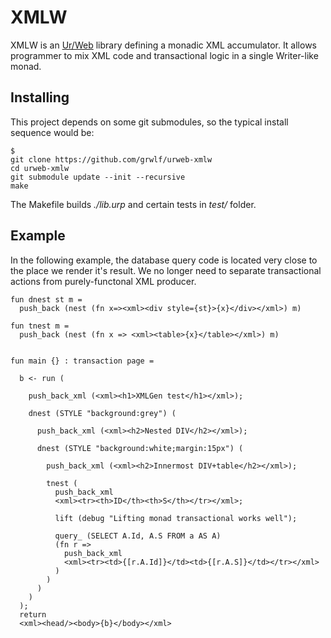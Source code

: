 XMLW
====

XMLW is an [Ur/Web](http://hg.impredicative.com/ur/) library defining a monadic
XML accumulator. It allows programmer to mix XML code and transactional logic in
a single Writer-like monad.


Installing
----------

This project depends on some git submodules, so the typical install sequence
would be:

    $
    git clone https://github.com/grwlf/urweb-xmlw
    cd urweb-xmlw
    git submodule update --init --recursive
    make


The Makefile builds _./lib.urp_ and certain tests in _test/_ folder.

Example
-------

In the following example, the database query code is located very close to the
place we render it's result. We no longer need to separate transactional actions
from purely-functonal XML producer.

    fun dnest st m =
      push_back (nest (fn x=><xml><div style={st}>{x}</div></xml>) m)

    fun tnest m =
      push_back (nest (fn x => <xml><table>{x}</table></xml>) m)


    fun main {} : transaction page =

      b <- run (

        push_back_xml (<xml><h1>XMLGen test</h1></xml>);

        dnest (STYLE "background:grey") (

          push_back_xml (<xml><h2>Nested DIV</h2></xml>);

          dnest (STYLE "background:white;margin:15px") (

            push_back_xml (<xml><h2>Innermost DIV+table</h2></xml>);

            tnest (
              push_back_xml
              <xml><tr><th>ID</th><th>S</th></tr></xml>;

              lift (debug "Lifting monad transactional works well");

              query_ (SELECT A.Id, A.S FROM a AS A)
              (fn r =>
                push_back_xml
                <xml><tr><td>{[r.A.Id]}</td><td>{[r.A.S]}</td></tr></xml>
              )
            )
          )
        )
      );
      return
      <xml><head/><body>{b}</body></xml>

